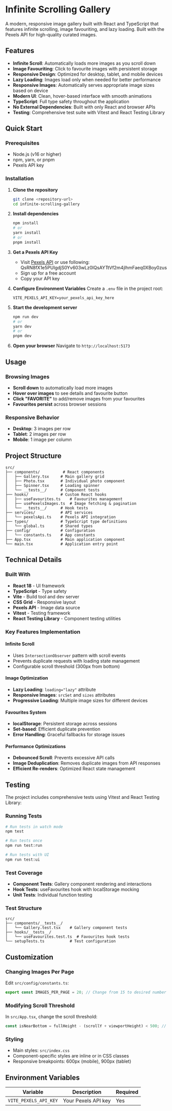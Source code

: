 # Infinite Scrolling Gallery

A modern, responsive image gallery built with React and TypeScript that features infinite scrolling, image favouriting, and lazy loading. Built with the Pexels API for high-quality curated images.

## Features

- **Infinite Scroll**: Automatically loads more images as you scroll down
- **Image Favouriting**: Click to favourite images with persistent storage
- **Responsive Design**: Optimized for desktop, tablet, and mobile devices
- **Lazy Loading**: Images load only when needed for better performance
- **Responsive Images**: Automatically serves appropriate image sizes based on device
- **Modern UI**: Clean, hover-based interface with smooth animations
- **TypeScript**: Full type safety throughout the application
- **No External Dependencies**: Built with only React and browser APIs
- **Testing**: Comprehensive test suite with Vitest and React Testing Library

## Quick Start

### Prerequisites

- Node.js (v16 or higher)
- npm, yarn, or pnpm
- Pexels API key

### Installation

1. **Clone the repository**
   ```bash
   git clone <repository-url>
   cd infinite-scrolling-gallery
   ```

2. **Install dependencies**
   ```bash
   npm install
   # or
   yarn install
   # or
   pnpm install
   ```

3. **Get a Pexels API Key**
   - Visit [Pexels API](https://www.pexels.com/api/) or use following: QsRN8fX1e5PUIgdjS0Yv603wLz0lQsAYTtVf2m4jlhmFaeq0XBoy0zus
   - Sign up for a free account
   - Copy your API key

4. **Configure Environment Variables**
   Create a `.env` file in the project root:
   ```env
   VITE_PEXELS_API_KEY=your_pexels_api_key_here
   ```

5. **Start the development server**
   ```bash
   npm run dev
   # or
   yarn dev
   # or
   pnpm dev
   ```

6. **Open your browser**
   Navigate to `http://localhost:5173`

## Usage

### Browsing Images
- **Scroll down** to automatically load more images
- **Hover over images** to see details and favourite button
- **Click "FAVORITE"** to add/remove images from your favourites
- **Favourites persist** across browser sessions

### Responsive Behavior
- **Desktop**: 3 images per row
- **Tablet**: 2 images per row  
- **Mobile**: 1 image per column

## Project Structure

```
src/
├── components/          # React components
│   ├── Gallery.tsx     # Main gallery grid
│   ├── Photo.tsx       # Individual photo component
│   ├── Spinner.tsx     # Loading spinner
│   └── __tests__/      # Component tests
├── hooks/              # Custom React hooks
│   ├── useFavourites.ts    # Favourites management
│   ├── usePexelsImages.ts  # Image fetching & pagination
│   └── __tests__/      # Hook tests
├── services/           # API services
│   └── pexelsApi.ts    # Pexels API integration
├── types/              # TypeScript type definitions
│   └── global.ts       # Shared types
├── config/             # Configuration
│   └── constants.ts    # App constants
├── App.tsx             # Main application component
└── main.tsx            # Application entry point
```

## Technical Details

### Built With
- **React 18** - UI framework
- **TypeScript** - Type safety
- **Vite** - Build tool and dev server
- **CSS Grid** - Responsive layout
- **Pexels API** - Image data source
- **Vitest** - Testing framework
- **React Testing Library** - Component testing utilities

### Key Features Implementation

#### Infinite Scroll
- Uses `IntersectionObserver` pattern with scroll events
- Prevents duplicate requests with loading state management
- Configurable scroll threshold (300px from bottom)

#### Image Optimization
- **Lazy Loading**: `loading="lazy"` attribute
- **Responsive Images**: `srcSet` and `sizes` attributes
- **Progressive Loading**: Multiple image sizes for different devices

#### Favourites System
- **localStorage**: Persistent storage across sessions
- **Set-based**: Efficient duplicate prevention
- **Error Handling**: Graceful fallbacks for storage issues

#### Performance Optimizations
- **Debounced Scroll**: Prevents excessive API calls
- **Image Deduplication**: Removes duplicate images from API responses
- **Efficient Re-renders**: Optimized React state management

## Testing

The project includes comprehensive tests using Vitest and React Testing Library:

### Running Tests
```bash
# Run tests in watch mode
npm test

# Run tests once
npm run test:run

# Run tests with UI
npm run test:ui
```

### Test Coverage
- **Component Tests**: Gallery component rendering and interactions
- **Hook Tests**: useFavourites hook with localStorage mocking
- **Unit Tests**: Individual function testing

### Test Structure
```
src/
├── components/__tests__/
│   └── Gallery.test.tsx    # Gallery component tests
├── hooks/__tests__/
│   └── useFavourites.test.ts  # Favourites hook tests
└── setupTests.ts           # Test configuration
```

## Customization

### Changing Images Per Page
Edit `src/config/constants.ts`:
```typescript
export const IMAGES_PER_PAGE = 20; // Change from 15 to desired number
```

### Modifying Scroll Threshold
In `src/App.tsx`, change the scroll threshold:
```typescript
const isNearBottom = fullHeight - (scrollY + viewportHeight) < 500; // Change from 300
```

### Styling
- Main styles: `src/index.css`
- Component-specific styles are inline or in CSS classes
- Responsive breakpoints: 600px (mobile), 900px (tablet)

## Environment Variables

| Variable | Description | Required |
|----------|-------------|----------|
| `VITE_PEXELS_API_KEY` | Your Pexels API key | Yes |


